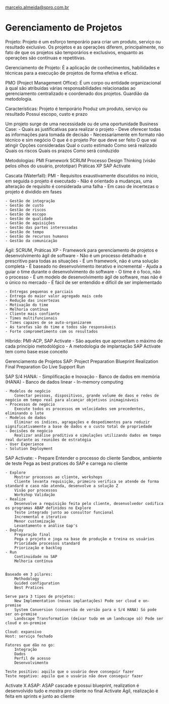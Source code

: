 marcelo.almeida@spro.com.br

# Gerenciamento de Projetos

Projeto:
	Projeto é um esforço temporário para criar um produto, serviço ou resultado exclusivo. 
	Os projetos e as operações diferem, principalmente, no fato de que os projetos são temporários e exclusivos, enquanto as operações são contínuas e repetitivas.

Gerenciamento de Projeto:
	É a aplicação de conhecimentos, habilidades e técnicas para a execução de projetos de forma efetiva e eficaz.

PMO (Project Management Office): 
	É um corpo ou entidade organizacional à qual são atribuidas várias responsabilidades relacionadas ao gerenciamento centralizado e coordenado dos projetos.
	Guardião da metodologia.

Características:
	Projeto é temporário
	Produz um produto, serviço ou resultado
	Possui escopo, custo e prazo

Um projeto surge de uma necessidade ou de uma oportunidade
Business Case:
	- Quais as justificativas para realizar o projeto
	- Deve oferecer todas as informações para tomada de decisão
	- Necessariamente em formato não técnico e sim negócio
O que é o projeto
Por que deve ser feito
O que vai atingir
Opções consideradas
Qual o custo estimado
Como será realizado
Quais os riscos
Quais os prazos
Como será conduzido
	
Metodologias:
	PMI
	Framework SCRUM
	Processo Design Thinking (visão pelos olhos do usuário, prototipar)
	Práticas XP
	SAP Activate
	
Cascata (Waterfall):
	PMI 
	- Requisitos exaustivamente discutidos no início, em seguida o projeto é executado
	- Não é orientado a mudanças, uma alteração de requisito é considerada uma falha
	- Em caso de incertezas o projeto é dividido em fases
	
	- Gestão de integração
	- Gestão de custo
	- Gestão de riscos
	- Gestão de escopo
	- Gestão de qualidade
	- Gestão de aquisições
	- Gestão das partes interessadas
	- Gestão de tempo
	- Gestão de recursos humanos
	- Gestão da comunicação
	
Ágil:
	SCRUM, Práticas XP
	- Framework para gerenciamento de projetos e desenvolvimento ágil de software
	- Não é um processo detalhado e prescritivo para todas as situações
	- É um framework, não é uma solução completa
	- É baseado no desenvolvimento iterativo e incremental
	- Ajuda a guiar o time durante o desenvolvimento do software
	- O time é o foco, não o processo
	- É um modelo de desenvolvimento ágil de software, mas não é o único no mercado
	- É fácil de ser entendido e difícil de ser implementado
	
	- Entregas pequenas e parciais
	- Entrega do maior valor agregado mais cedo
	- Redução das incertezas
	- Motivação do time
	- Melhoria contínua
	- Cliente mais confiante
	- Times multifuncionais
	- Times capazes de se auto-organizarem
	- As tarefas são do time e todos são responsáveis
	- Forte comprometimento com os resultados
	
Híbrido:
	PMI-ACP, SAP Activate
	- São aqueles que aproveitam o máximo de cada princípio metodológico
	- A metodologia de implantação SAP Activate tem como base esse conceito
	
Gerenciamento de Projetos SAP:
	Project Preparation
	Blueprint
	Realization
	Final Preparation
	Go Live Support
	Run
	
SAP S/4 HANA:
	- Simplificação e Inovação
	- Banco de dados em memória (HANA)
	- Banco de dados linear
	- In-memory computing
	
	- Modelos de negócio
		Conectar pessoas, dispositivos, grande volume de daos e redes de negócio em tempo real para alcançar objetivos inimagináveis
	- Processos de negócio
		Execute todos os processos em velocidades sem precedentes, eliminando o lote
	- Modelos de dados
		Eliminar os índices, agragações e despedimentos para reduzir significativamente a base de dados e o custo total de propriedade
	- Decisões de negócio
		Realizar análise preditiva e simulações utilizando dados em tempo real durante as reuniões de estratégia
	- User Experience
	- Solution Deployment
	
SAP Activate:
	- Prepare
		Entender o processo do cliente
		Sandbox, ambiente de teste
		Pega as best pratices do SAP e carrega no cliente
		
	- Explore
		Mostrar processos ao cliente, workshops
		Cliente levanta requisição, primeiro verifica se atende de forma standard e caso não atenda, desenvolve a solução Z
		Visão por processos
		Workshop Validação
	- Realize
		Desenvolve a requisição feita pelo cliente, desenvolvedor codifica os programas ABAP definidos no Explore
		Teste integrado junto ao consultor funcional
		Incremental e iterativo
		Menor customização
		Levantamento e análise Gap's
	- Deploy
		Preparação final
		Pega o projeto e joga na base de produção e treina os usuários
		Prioridade processos standard
		Priorização e backlog
	- Run
		Continuidade no SAP
		Melhoria contínua
	
	
	Baseado em 3 pilares:
		Methodology
		Guided configuration
		Best Pratices

	Serve para 3 tipos de projetos:
		New Implementation (novas implantações) Pode ser cloud e on-premise
		System Conversion (conversão de versão para o S/4 HANA) Só pode ser on-premise
		Landscape Transformation (deixar tudo em um landscape só) Pode ser cloud e on-premise

	Cloud: expansivo
	Host: serviço fechado
	
	Fatores que dão no go:
		Integração
		Dados
		Perfil de acesso
		Desenvolvimento
		
	Teste positivo: aquilo que o usuário deve conseguir fazer
	Teste negativo: aquilo que o usuário não deve conseguir fazer
	
Activate X ASAP:
	ASAP cascade e possui blueprint, realization é desenvolvido tudo e mostra pro cliente no final
	Activate Ágil, realização é feita em sprints e junto ao cliente